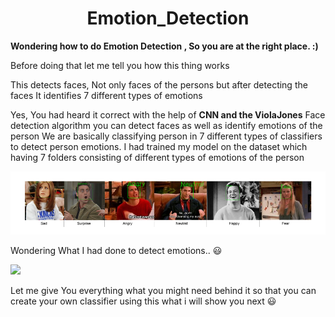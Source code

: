 <h1 align="center"> Emotion_Detection</h1>

**Wondering how to do Emotion Detection , So you are at the right place. :)**

Before doing that let me tell you how this thing works

This detects faces, Not only faces of the persons but after detecting the faces
It identifies 7 different types of emotions

Yes, You had heard it correct with the help of **CNN and the ViolaJones** Face detection algorithm you can detect faces as well as identify emotions of the person
We are basically classifying person in 7 different types of classifiers to detect person emotions. I had trained my model on the dataset which having 7 folders consisting of different types of emotions of the person

<img src="/images/7emotions.png"></img>

Wondering What I had done to detect emotions.. :smiley:

![](https://media.giphy.com/media/fYeirNjmqJeQH8wZkT/giphy.gif)

Let me give You everything what you might need behind it so that you can create your own classifier using this what i will show you next :smiley:




